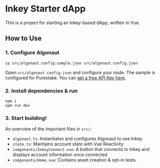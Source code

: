 # Inkey Starter dApp

This is a project for starting an Inkey-based dApp, written in Vue.

## How to Use

### 1. Configure Algonaut

```
cp src/algonaut.config.sample.json src/algonaut.config.json
```

Open `src/algonaut.config.json` and configure your node. The sample is configured for Purestake. You can [get a free API Key here](https://developer.purestake.io/).

### 2. Install dependencies & run

```
npm i
npm run dev
```

### 3. Start building!

An overview of the important files in `src/`:

 - `algonaut.ts`: Instantiates and configures Algonaut to use Inkey.
 - `state.ts`: Maintains account state with Vue Reactivity
 - `components/InkeyConnect.vue`: A button that connects to Inkey and displays account information once connected
 - `components/Home.vue`: Contains asset creation & opt-in tests.